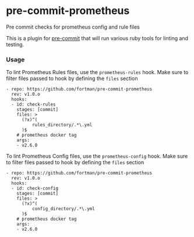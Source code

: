 # pre-commit-prometheus

Pre commit checks for prometheus config and rule files

This is a plugin for [pre-commit](https://pre-commit.com) that will run various ruby tools for linting and testing.

### Usage

To lint Prometheus Rules files, use the `prometheus-rules` hook.  Make sure to filter files passed to hook by defining the `files` section

    - repo: https://github.com/fortman/pre-commit-prometheus
      rev: v1.0.o
      hooks:
      - id: check-rules
        stages: [commit]
        files: >
          (?x)^(
              rules_directory/.*\.yml
          )$
        # prometheus docker tag
        args:
        - v2.6.0

To lint Prometheus Config files, use the `prometheus-config` hook.  Make sure to filter files passed to hook by defining the `files` section

    - repo: https://github.com/fortman/pre-commit-prometheus
      rev: v1.0.o
      hooks:
      - id: check-config
        stages: [commit]
        files: >
          (?x)^(
              config_directory/.*\.yml
          )$
        # prometheus docker tag
        args:
        - v2.6.0